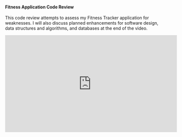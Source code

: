 #### Fitness Application Code Review

This code review attempts to assess my Fitness Tracker application for weaknesses.  I will also discuss planned enhancements for software design, data structures and algorithms, and databases at the end of the video.

<iframe width="560" height="315" src="https://www.youtube.com/embed/xpU583XLK7w" title="YouTube video player" frameborder="0" allow="accelerometer; autoplay; clipboard-write; encrypted-media; gyroscope; picture-in-picture" allowfullscreen></iframe>

